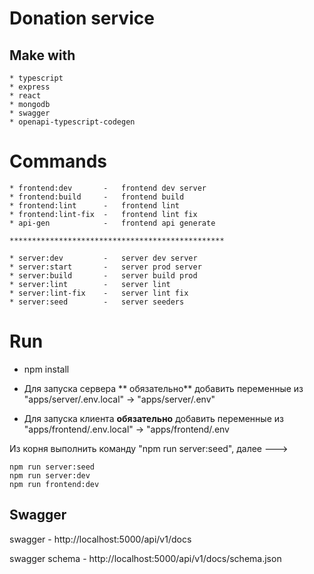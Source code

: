 # Donation service
 ## Make with 
    * typescript
    * express
    * react
    * mongodb
    * swagger
    * openapi-typescript-codegen

# Commands
    * frontend:dev       -   frontend dev server
    * frontend:build     -   frontend build
    * frontend:lint      -   frontend lint
    * frontend:lint-fix  -   frontend lint fix
    * api-gen            -   frontend api generate

    ************************************************

    * server:dev         -   server dev server
    * server:start       -   server prod server
    * server:build       -   server build prod  
    * server:lint        -   server lint
    * server:lint-fix    -   server lint fix
    * server:seed        -   server seeders

# Run
* npm install

* Для запуска сервера ** обязательно** добавить переменные из "apps/server/.env.local" -> "apps/server/.env"

* Для запуска клиента **обязательно** добавить переменные из "apps/frontend/.env.local" -> "apps/frontend/.env

Из корня выполнить команду "npm run server:seed", далее ---> 
``` 
npm run server:seed
npm run server:dev
npm run frontend:dev
```

## Swagger
swagger - http://localhost:5000/api/v1/docs

swagger schema - http://localhost:5000/api/v1/docs/schema.json


